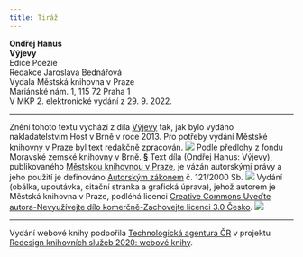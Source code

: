 ```yaml
---
title: Tiráž
---
```


**Ondřej Hanus    
Výjevy**  
Edice Poezie  
Redakce Jaroslava Bednářová  
Vydala Městská knihovna v Praze  
Mariánské nám. 1, 115 72 Praha 1  
V MKP 2. elektronické vydání z 29. 9. 2022.

***

Znění tohoto textu vychází z díla [Výjevy](https://search.mlp.cz/cz/titul/vyjevy/3939393/#/getPodobneTituly=deskriptory-eq:1657-amp:key-eq:3939393) tak, jak bylo vydáno nakladatelstvím Host v Brně v roce 2013. Pro potřeby vydání Městské knihovny v Praze byl text redakčně zpracován.
![](../Images/MZK_logo_tyrkys_transparent.jpg)
Podle předlohy z fondu Moravské zemské knihovny v Brně.
**§**
Text díla (Ondřej Hanus: Výjevy), publikovaného [Městskou knihovnou v Praze](https://www.mlp.cz/cz/), je vázán autorskými právy a jeho použití je definováno [Autorským zákonem](https://www.mkcr.cz/predpisy-zakonu-709.html) č. 121/2000 Sb.
![](../Images/image001.jpg)
Vydání (obálka, upoutávka, citační stránka a grafická úprava), jehož autorem je Městská knihovna v Praze, podléhá licenci [Creative Commons Uveďte autora-Nevyužívejte dílo komerčně-Zachovejte licenci 3.0 Česko](https://creativecommons.org/licenses/by-nc-sa/3.0/cz/).
![](../Images/image002.jpg)

***

Vydání webové knihy podpořila [Technologická agentura ČR](https://www.tacr.cz/) v projektu [Redesign knihovních služeb 2020: webové knihy](https://starfos.tacr.cz/cs/project/TL04000391).